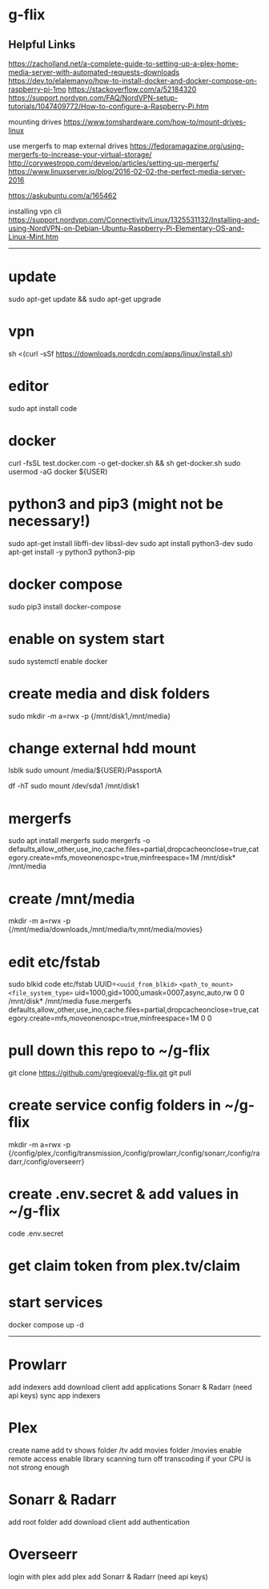 # g-flix

## Helpful Links
https://zacholland.net/a-complete-guide-to-setting-up-a-plex-home-media-server-with-automated-requests-downloads
https://dev.to/elalemanyo/how-to-install-docker-and-docker-compose-on-raspberry-pi-1mo
https://stackoverflow.com/a/52184320
https://support.nordvpn.com/FAQ/NordVPN-setup-tutorials/1047409772/How-to-configure-a-Raspberry-Pi.htm


mounting drives
https://www.tomshardware.com/how-to/mount-drives-linux

use mergerfs to map external drives
https://fedoramagazine.org/using-mergerfs-to-increase-your-virtual-storage/
http://corywestropp.com/develop/articles/setting-up-mergerfs/
https://www.linuxserver.io/blog/2016-02-02-the-perfect-media-server-2016


https://askubuntu.com/a/165462

installing vpn cli
https://support.nordvpn.com/Connectivity/Linux/1325531132/Installing-and-using-NordVPN-on-Debian-Ubuntu-Raspberry-Pi-Elementary-OS-and-Linux-Mint.htm


---
# update
sudo apt-get update && sudo apt-get upgrade

# vpn
sh <(curl -sSf https://downloads.nordcdn.com/apps/linux/install.sh)

# editor
sudo apt install code

# docker
curl -fsSL test.docker.com -o get-docker.sh && sh get-docker.sh
sudo usermod -aG docker ${USER}

# python3 and pip3 (might not be necessary!)
sudo apt-get install libffi-dev libssl-dev
sudo apt install python3-dev
sudo apt-get install -y python3 python3-pip

# docker compose
sudo pip3 install docker-compose
# enable on system start
sudo systemctl enable docker

# create media and disk folders
sudo mkdir -m a=rwx -p {/mnt/disk1,/mnt/media}

# change external hdd mount
lsblk
sudo umount /media/${USER}/PassportA

df -hT
sudo mount /dev/sda1 /mnt/disk1

# mergerfs
sudo apt install mergerfs
sudo mergerfs -o defaults,allow_other,use_ino,cache.files=partial,dropcacheonclose=true,category.create=mfs,moveonenospc=true,minfreespace=1M /mnt/disk* /mnt/media

# create /mnt/media
mkdir -m a=rwx -p {/mnt/media/downloads,/mnt/media/tv,mnt/media/movies}

# edit etc/fstab
sudo blkid
code etc/fstab
UUID=`<uuid_from_blkid>` `<path_to_mount>` `<file_system_type>` uid=1000,gid=1000,umask=0007,async,auto,rw 0 0
/mnt/disk* /mnt/media fuse.mergerfs defaults,allow_other,use_ino,cache.files=partial,dropcacheonclose=true,category.create=mfs,moveonenospc=true,minfreespace=1M 0 0


# pull down this repo to ~/g-flix
git clone https://github.com/gregjoeval/g-flix.git
git pull

# create service config folders in ~/g-flix
mkdir -m a=rwx -p {/config/plex,/config/transmission,/config/prowlarr,/config/sonarr,/config/radarr,/config/overseerr}

# create .env.secret & add values in ~/g-flix
code .env.secret
# get claim token from plex.tv/claim

# start services
docker compose up -d

---
# Prowlarr
add indexers
add download client
add applications Sonarr & Radarr (need api keys)
sync app indexers

# Plex
create name
add tv shows folder /tv
add movies folder /movies
enable remote access
enable library scanning
turn off transcoding if your CPU is not strong enough

# Sonarr & Radarr
add root folder
add download client
add authentication

# Overseerr
login with plex
add plex
add Sonarr & Radarr (need api keys)

